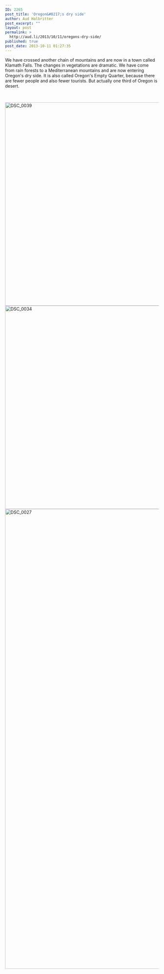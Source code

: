 ```yaml
---
ID: 2265
post_title: 'Oregon&#8217;s dry side'
author: Aud Halbritter
post_excerpt: ""
layout: post
permalink: >
  http://aud.li/2013/10/11/oregons-dry-side/
published: true
post_date: 2013-10-11 01:27:35
---
```

We have crossed another chain of mountains and are now in a town called Klamath Falls. The changes in vegetations are dramatic. We have come from rain forests to a Mediterranean mountains and are now entering Oregon's dry side. It is also called Oregon's Empty Quarter, because there are fewer people and also fewer tourists. But actually one third of Oregon is desert.

&nbsp;

<a href="http://aud.li/wp-content/uploads/2013/10/DSC_0039.jpg"><img class="alignnone size-full wp-image-2268" alt="DSC_0039" src="http://aud.li/wp-content/uploads/2013/10/DSC_0039.jpg" width="1000" height="665" /></a> <a href="http://aud.li/wp-content/uploads/2013/10/DSC_0034.jpg"><img class="alignnone size-full wp-image-2267" alt="DSC_0034" src="http://aud.li/wp-content/uploads/2013/10/DSC_0034.jpg" width="1000" height="665" /></a> <a href="http://aud.li/wp-content/uploads/2013/10/DSC_0027.jpg"><img class="alignnone size-full wp-image-2266" alt="DSC_0027" src="http://aud.li/wp-content/uploads/2013/10/DSC_0027.jpg" width="1000" height="1504" /></a>

&nbsp;